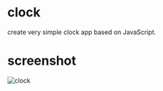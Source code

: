 # clock

create very simple clock app based on JavaScript.

# screenshot
![clock](https://user-images.githubusercontent.com/92014511/216174220-e58b9129-6f05-4991-96ed-dc5d0ffcf34b.PNG)
